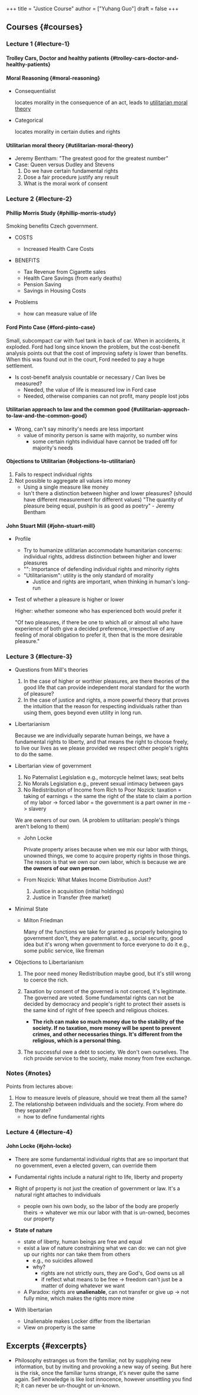 +++
title = "Justice Course"
author = ["Yuhang Guo"]
draft = false
+++

## Courses {#courses}


### Lecture 1 {#lecture-1}


#### Trolley Cars, Doctor and healthy patients {#trolley-cars-doctor-and-healthy-patients}


#### Moral Reasoning {#moral-reasoning}

<!--list-separator-->

-  Consequentialist

    locates morality in the consequence of an act, leads to [utilitarian moral theory](#utilitarian-moral-theory)

<!--list-separator-->

-  Categorical

    locates morality in certain duties and rights


#### Utilitarian moral theory {#utilitarian-moral-theory}

-   Jeremy Bentham: "The greatest good for the greatest number"
-   Case: Queen versus Dudley and Stevens
    1.  Do we have certain fundamental rights
    2.  Dose a fair procedure justify any result
    3.  What is the moral work of consent


### Lecture 2 {#lecture-2}


#### Phillip Morris Study {#phillip-morris-study}

Smoking benefits Czech government.

<!--list-separator-->

-  COSTS

    -   Increased Health Care Costs

<!--list-separator-->

-  BENEFITS

    -   Tax Revenue from Cigarette sales
    -   Health Care Savings (from early deaths)
    -   Pension Saving
    -   Savings in Housing Costs

<!--list-separator-->

-  Problems

    -   how can measure value of life


#### Ford Pinto Case {#ford-pinto-case}

Small, subcompact car with fuel tank in back of car. When in accidents, it exploded.
Ford had long since known the problem, but the cost-benefit analysis points out that the cost of improving safety is lower than benefits.
When this was found out in the court, Ford needed to pay a huge settlement.

-   Is cost-benefit analysis countable or necessary / Can lives be measured?
    -   Needed, the value of life is measured low in Ford case
    -   Needed, otherwise companies can not profit, many people lost jobs


#### Utilitarian approach to law and the common good {#utilitarian-approach-to-law-and-the-common-good}

-   Wrong, can't say minority's needs are less important
    -   value of minority person is same with majority, so number wins
        -   some certain rights individual have cannot be traded off for majority's needs


#### Objections to Utilitarian {#objections-to-utilitarian}

1.  Fails to respect individual rights
2.  Not possible to aggregate all values into money
    -   Using a single measure like money
    -   Isn't there a distinction between higher and lower pleasures? (should have different measurement for different values)
        "The quantity of pleasure being equal, pushpin is as good as poetry" - Jeremy Bentham


#### John Stuart Mill {#john-stuart-mill}

<!--list-separator-->

-  Profile

    -   Try to humanize utilitarian
        accommodate humanitarian concerns: individual rights, address distinction between higher and lower pleasures
    -   "": Importance of defending individual rights and minority rights
    -   "Utilitarianism": utility is the only standard of morality
        -   Justice and rights are important, when thinking in human's long-run

<!--list-separator-->

-  Test of whether a pleasure is higher or lower

    Higher: whether someone who has experienced both would prefer it

    "Of two pleasures, if there be one to which all or almost all who have experience of both give a decided preference, irrespective of any feeling of moral obligation to prefer it, then that is the more desirable pleasure."


### Lecture 3 {#lecture-3}

<!--list-separator-->

-  Questions from Mill's theories

    1.  In the case of higher or worthier pleasures, are there theories of the good life that can provide independent moral standard for the worth of pleasure?
    2.  In the case of justice and rights, a more powerful theory that proves the intuition that the reason for respecting individuals rather than using them, goes beyond even utility in long run.

<!--list-separator-->

-  Libertarianism

    Because we are individually separate human beings, we have a fundamental rights to liberty, and that means the right to choose freely, to live our lives as we please provided we respect other people's rights to do the same.

<!--list-separator-->

-  Libertarian view of government

    1.  No Paternalist Legislation
        e.g., motorcycle helmet laws; seat belts
    2.  No Morals Legislation
        e.g., prevent sexual intimacy between gays
    3.  No Redistribution of Income from Rich to Poor
        Nozick: taxation
                = taking of earnings = the same the right of the state to claim a portion of my labor
                -> forced labor = the government is a part owner in me
                -> slavery

    We are owners of our own. (A problem to utilitarian: people's things aren't belong to them)

    <!--list-separator-->

    -  John Locke

        Private property arises because when we mix our labor with things, unowned things, we come to acquire property rights in those things. The reason is that we own our own labor, which is because we are ****the owners of our own person****.

    <!--list-separator-->

    -  From Nozick: What Makes Income Distribution Just?

        1.  Justice in acquisition (initial holdings)
        2.  Justice in Transfer (free market)

<!--list-separator-->

-  Minimal State

    <!--list-separator-->

    -  Milton Friedman

        Many of the functions we take for granted as properly belonging to government don't, they are paternalist.
        e.g., social security, good idea but it's wrong when government to force everyone to do it
        e.g., some public service, like fireman

<!--list-separator-->

-  Objections to Libertarianism

    1.  The poor need money
        Redistribution maybe good, but it's still wrong to coerce the rich.

    2.  Taxation by consent of the governed is not coerced, it's legitimate. The governed are voted.
        Some fundamental rights can not be decided by democracy and people's right to protect their assets is the same kind of right of free speech and religious choices.
        -   ****The rich can make so much money due to the stability of the society. If no taxation, more money will be spent to prevent crimes, and other necessaries things. It's different from the religious, which is a personal thing.****

    3.  The successful owe a debt to society. We don't own ourselves.
        The rich provide service to the society, make money from free exchange.


### Notes {#notes}

Points from lectures above:

1.  How to measure levels of pleasure, should we treat them all the same?
2.  The relationship between individuals and the society. From where do they separate?
    -   how to define fundamental rights


### Lecture 4 {#lecture-4}


#### John Locke {#john-locke}

-   There are some fundamental individual rights that are so important that no government, even a elected govern, can override them
-   Fundamental rights include a natural right to life, liberty and property
-   Right of property is not just the creation of government or law. It's a natural right attaches to individuals
    -   people own his own body, so the labor of the body are properly theirs
        -> whatever we mix our labor with that is un-owned, becomes our property
-   ****State of nature****
    -   state of liberty, human beings are free and equal
    -   exist a law of nature constraining what we can do: we can not give up our rights nor can take them from others
        -   e.g., no suicides allowed
        -   why?
            -   rights are not strictly ours, they are God's, God owns us all
            -   if reflect what means to be free -> freedom can't just be a matter of doing whatever we want
    -   A Paradox: rights are ****unalienable****, can not transfer or give up -> not fully mine, which makes the rights more mine

-   With libertarian
    -   Unalienable makes Locker differ from the libertarian
    -   View on property is the same


## Excerpts {#excerpts}

-   Philosophy estranges us from the familiar, not by supplying new information, but by inviting and provoking a new way of seeing. But here is the risk, once the familiar turns strange, it's never quite the same again.
    Self knowledge is like lost innocence, however unsettling you find it; it can never be un-thought or un-known.
